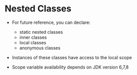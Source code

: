 # Nested Classes

* For future reference, you can declare:
  * static nested classes
  * inner classes
  * local classes
  * anonymous classes

* Instances of these classes have access to the local scope

* Scope variable availability depends on JDK version 6,7,8

